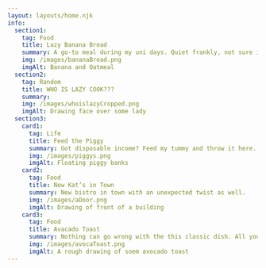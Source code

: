```yaml
---
layout: layouts/home.njk
info:
  section1:
    tag: Food
    title: Lazy Banana Bread
    summary: A go-to meal during my uni days. Quiet frankly, not sure if you can even call it bread.
    img: /images/bananaBread.png
    imgAlt: Banana and Oatmeal
  section2:
    tag: Random
    title: WHO IS LAZY COOK???
    summary:
    img: /images/whoislazyCropped.png
    imgAlt: Drawing face over some lady
  section3:
    card1:
      tag: Life
      title: Feed the Piggy
      summary: Got disposable income? Feed my tummy and throw it here.
      img: /images/piggys.png
      imgAlt: Floating piggy banks
    card2:
      tag: Food
      title: New Kat’s in Town
      summary: New bistro in town with an unexpected twist as well.
      img: /images/aDoor.png
      imgAlt: Drawing of front of a building
    card3:
      tag: Food
      title: Avacado Toast
      summary: Nothing can go wrong with the this classic dish. All you need.
      img: /images/avocaToast.png
      imgAlt: A rough drawing of soem avocado toast
---
```

